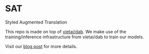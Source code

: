 # SAT
Styled Augmented Translation

This repo is made on top of [vietai/dab](https://github.com/vietai/dab). We make use of the training/inference infrastructure from vietai/dab to train our models.

Visit our [blog post](ntkchinh.github.io) for more details.

